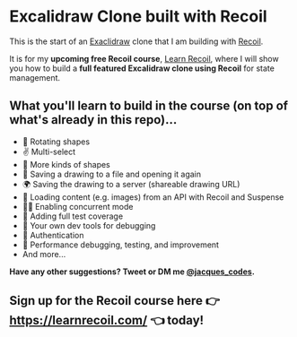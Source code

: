 # Excalidraw Clone built with Recoil

This is the start of an [Exaclidraw](https://excalidraw.com/) clone that I am building with [Recoil](https://recoiljs.org/).

It is for my **upcoming free Recoil course**, [Learn Recoil](https://learnrecoil.com/), where I will show you how to build a **full featured Excalidraw clone using Recoil** for state management.

## What you'll learn to build in the course (on top of what's already in this repo)...

- 🔄 Rotating shapes
- ✌️ Multi-select
- 🔵 More kinds of shapes
- 💾 Saving a drawing to a file and opening it again
- 🌍 Saving the drawing to a server (shareable drawing URL)
- 🌄 Loading content (e.g. images) from an API with Recoil and Suspense
- 👯‍♂️ Enabling concurrent mode
- 🧪 Adding full test coverage
- 🤔 Your own dev tools for debugging
- 🔑 Authentication
- 🏃 Performance debugging, testing, and improvement
- And more...

**Have any other suggestions? Tweet or DM me [@jacques_codes](https://twitter.com/jacques_codes).**

## Sign up for the Recoil course here 👉 https://learnrecoil.com/ 👈 today!
